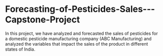 # Forecasting-of-Pesticides-Sales---Capstone-Project
In this project, we have analyzed and forecasted the sales of pesticides for a domestic pesticide manufacturing company (ABC Manufacturing) and analyzed the variables that impact the sales of the product in different states of India.
